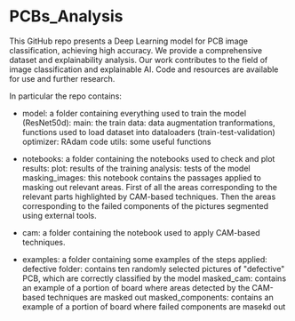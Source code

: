 # PCBs_Analysis
This GitHub repo presents a Deep Learning model for PCB image classification, achieving high accuracy. We provide a comprehensive dataset and explainability analysis. Our work contributes to the field of image classification and explainable AI. Code and resources are available for use and further research.

In particular the repo contains:
- model: a folder containing everything used to train the model (ResNet50d):
    main: the train
    data: data augmentation tranformations, functions used to load dataset into dataloaders (train-test-validation)
    optimizer: RAdam code
    utils: some useful functions

- notebooks: a folder containing the notebooks used to check and plot results:
    plot: results of the training
    analysis: tests of the model
    masking_images: this notebook contains the passages applied to masking out relevant areas. First of all the areas corresponding to the relevant parts highlighted by CAM-based techniques. Then the areas corresponding to the failed components of the pictures segmented using external tools.

- cam: a folder containing the notebook used to apply CAM-based techniques.

- examples: a folder containing some examples of the steps applied:
    defective folder: contains ten randomly selected pictures of "defective" PCB, which are correctly classified by the model
    masked_cam: contains an example of a portion of board where areas detected by the CAM-based techniques are masked out
    masked_components: contains an example of a portion of board where failed components are masekd out